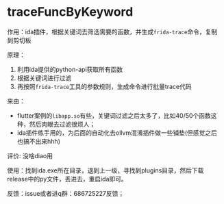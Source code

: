 # traceFuncByKeyword
作用：ida插件，根据关键词去筛选需要的函数，并生成`frida-trace`命令，复制到剪切板


原理：
1. 利用ida提供的python-api获取所有函数
2. 根据关键词进行过滤
3. 再按照`frida-trace`工具的参数规则，生成命令进行批量trace代码

来由：
- flutter案例的`libapp.so`有些，关键词过滤之后太多了，比如40/50个函数这种，然后肉眼去过滤很烦人；
- ida插件练手用的，为后面的自动化去ollvm混淆插件做一些铺垫(但感觉之后也搞不出来hhh)


评价: 没啥diao用


使用：找到ida.exe所在目录，退到上一级，寻找到plugins目录，然后下载release中的py文件，丢进去，重启ida即可。


反馈：issue或者进q群：686725227反馈；